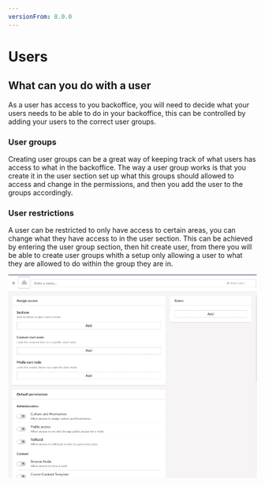 ```yaml
---
versionFrom: 8.0.0
---
```

# Users

## What can you do with a user

As a user has access to you backoffice, you will need to decide what your users needs to be able to do in your backoffice, this can be controlled by adding your users to the correct user groups.

### User groups

Creating user groups can be a great way of keeping track of what users has access to what in the backoffice.
The way a user group works is that you create it in the user section set up what this groups should allowed to access and change in the permissions, and then you add the user to the groups accordingly.

### User restrictions

A user can be restricted to only have access to certain areas, you can change what they have access to in the user section.
This can be achieved by entering the user group section, then hit create user, from there you will be able to create user groups whith a setup only allowing a user to what they are allowed to do within the group they are in.

![Image of the user group creation section](images/User-creation.png)